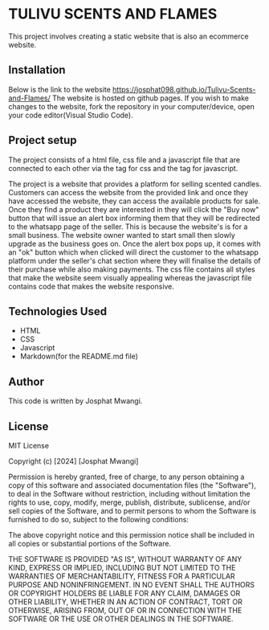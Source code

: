 # TULIVU SCENTS AND FLAMES
This project involves creating a static website that is also an ecommerce website.

## Installation
Below is the link to the website
https://josphat098.github.io/Tulivu-Scents-and-Flames/
The website is hosted on github pages. If you wish to make changes to the website, fork the repository in your computer/device, open your code editor(Visual Studio Code).

## Project setup
The project consists of a html file, css file and a javascript file that are connected to each other via the <link></link> tag for css and the <script></script> tag for javascript.

The project is a website that provides a platform for selling scented candles. Customers can access the website from the provided link and once they have accessed the website, they can access the available products for sale. Once they find a product they are interested in they will click the "Buy now" button that will issue an alert box informing them that they will be redirected to the whatsapp page of the seller. This is because the website's is for a small business. The website owner wanted to start small then slowly upgrade as the business goes on.
Once the alert box pops up, it comes with an "ok" button which when clicked will direct the customer to the whatsapp platform under the seller's chat section where they will finalise the details of their purchase while also making payments. 
The css file contains all styles that make the website seem visually appealing whereas the javascript file contains code that makes the website responsive.

## Technologies Used
* HTML
* CSS
* Javascript
* Markdown(for the README.md file)

## Author
This code is written by Josphat Mwangi.

## License
MIT License

Copyright (c) [2024] [Josphat Mwangi]

Permission is hereby granted, free of charge, to any person obtaining a copy of this software and associated documentation files (the "Software"), to deal in the Software without restriction, including without limitation the rights to use, copy, modify, merge, publish, distribute, sublicense, and/or sell copies of the Software, and to permit persons to whom the Software is furnished to do so, subject to the following conditions:

The above copyright notice and this permission notice shall be included in all copies or substantial portions of the Software.

THE SOFTWARE IS PROVIDED "AS IS", WITHOUT WARRANTY OF ANY KIND, EXPRESS OR IMPLIED, INCLUDING BUT NOT LIMITED TO THE WARRANTIES OF MERCHANTABILITY, FITNESS FOR A PARTICULAR PURPOSE AND NONINFRINGEMENT. IN NO EVENT SHALL THE AUTHORS OR COPYRIGHT HOLDERS BE LIABLE FOR ANY CLAIM, DAMAGES OR OTHER LIABILITY, WHETHER IN AN ACTION OF CONTRACT, TORT OR OTHERWISE, ARISING FROM, OUT OF OR IN CONNECTION WITH THE SOFTWARE OR THE USE OR OTHER DEALINGS IN THE SOFTWARE.
